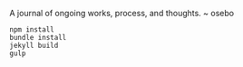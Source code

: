 A journal of ongoing works, process, and thoughts. ~ osebo

```
npm install
bundle install
jekyll build
gulp

```
